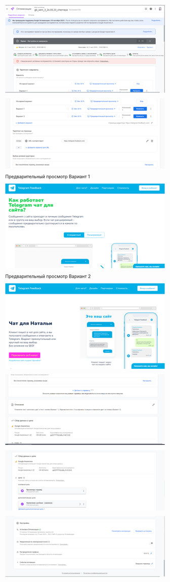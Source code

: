 ![Image alt](https://github.com/Chernaya-Nataliya/AB-Testing/blob/main/3.1.png)

![Image alt](https://github.com/Chernaya-Nataliya/AB-Testing/blob/main/3.2.png)

Предварительный просмотр Вариант 1

![Image alt](https://github.com/Chernaya-Nataliya/AB-Testing/blob/main/3.3.png)

Предварительный просмотр Вариант 2

![Image alt](https://github.com/Chernaya-Nataliya/AB-Testing/blob/main/3.4.png)

![Image alt](https://github.com/Chernaya-Nataliya/AB-Testing/blob/main/3.5.png)

![Image alt](https://github.com/Chernaya-Nataliya/AB-Testing/blob/main/3.6.png)

![Image alt](https://github.com/Chernaya-Nataliya/AB-Testing/blob/main/3.7.png)
